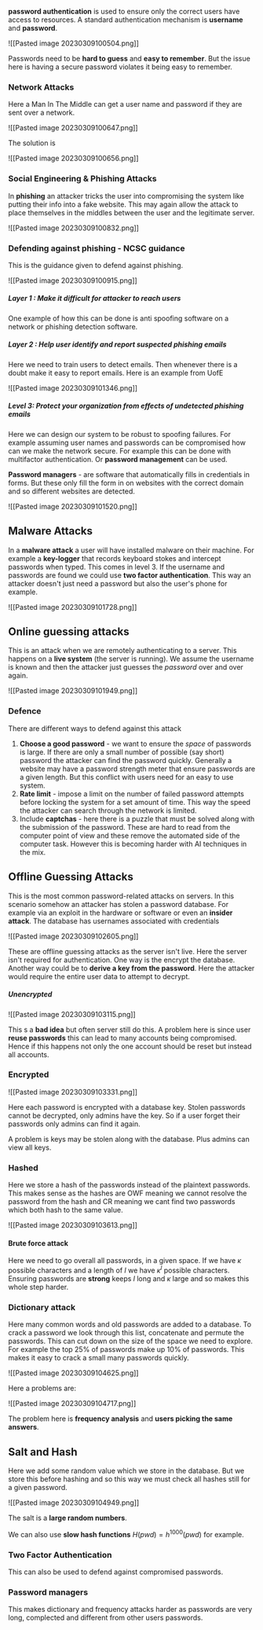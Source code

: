 **password authentication** is used to ensure only the correct users have access to resources. A standard authentication mechanism is **username** and **password**.

![[Pasted image 20230309100504.png]]

Passwords need to be **hard to guess** and **easy to remember**. But the issue here is having a secure password violates it being easy to remember.

### Network Attacks
Here a Man In The Middle can get a user name and password if they are sent over a network.

![[Pasted image 20230309100647.png]]

The solution is

![[Pasted image 20230309100656.png]]

### Social Engineering & Phishing Attacks
In **phishing** an attacker tricks the user into compromising the system like putting their info into a fake website. This may again allow the attack to place themselves in the middles between the user and the legitimate server.

![[Pasted image 20230309100832.png]]

### Defending against phishing - NCSC guidance
This is the guidance given to defend against phishing.

![[Pasted image 20230309100915.png]]

##### Layer 1 : Make it difficult for attacker to reach users
One example of how this can be done is anti spoofing software on a network or phishing detection software.

##### Layer 2 : Help user identify and report suspected phishing emails
Here we need to train users to detect emails. Then whenever there is a doubt make it easy to report emails. Here is an example from UofE

![[Pasted image 20230309101346.png]]

##### Level 3: Protect your organization from effects of undetected phishing emails
Here we can design our system to be robust to spoofing failures. For example assuming user names and passwords can be compromised how can we make the network secure. For example this can be done with multifactor authentication. Or **password management** can be used.

**Password managers** - are software that automatically fills in credentials in forms. But these only fill the form in on websites with the correct domain and so different websites are detected.

![[Pasted image 20230309101520.png]]

## Malware Attacks
In a **malware attack** a user will have installed malware on their machine. For example a **key-logger** that records keyboard stokes and intercept passwords when typed. This comes in level 3. If the username and passwords are found we could use **two factor authentication**. This way an attacker doesn't just need a password but also the user's phone for example.

![[Pasted image 20230309101728.png]]

## Online guessing attacks
This is an attack when we are remotely authenticating to a server. This happens on a **live system** (the server is running). We assume the username is known and then the attacker just guesses the *password* over and over again.

![[Pasted image 20230309101949.png]]

### Defence
There are different ways to defend against this attack

1. **Choose a good password** - we want to ensure the *space* of passwords is large. If there are only a small number of possible (say short) password the attacker can find the password quickly. Generally a website may have a password strength meter that ensure passwords are a given length. But this conflict with users need for an easy to use system.
1. **Rate limit** - impose a limit on the number of failed password attempts before locking the system for a set amount of time. This way the speed the attacker can search through the network is limited.
2. Include **captchas** - here there is a puzzle that must be solved along with the submission of the password. These are hard to read from the computer point of view and these remove the automated side of the computer task. However this is becoming harder with AI techniques in the mix.

## Offline Guessing Attacks
This is the most common password-related attacks on servers. In this scenario somehow an attacker has stolen a password database. For example via an exploit in the hardware or software or even an **insider attack**. The database has usernames associated with credentials

![[Pasted image 20230309102605.png]]

These are offline guessing attacks as the server isn't live. Here the server isn't required for authentication. One way is the encrypt the database. Another way could be to **derive a key from the password**. Here the attacker would require the entire user data to attempt to decrypt.

##### Unencrypted

![[Pasted image 20230309103115.png]]

This s a **bad idea** but often server still do this. A problem here is since user **reuse passwords** this can lead to many accounts being compromised. Hence if this happens not only the one account should be reset but instead all accounts.

### Encrypted

![[Pasted image 20230309103331.png]]

Here each password is encrypted with a database key. Stolen passwords cannot be decrypted, only admins have the key. So if a user forget their passwords only admins can find it again.

A problem is keys may be stolen along with the database. Plus admins can view all keys.

### Hashed
Here we store a hash of the passwords instead of the plaintext passwords. This makes sense as the hashes are OWF meaning we cannot resolve the password from the hash and CR meaning we cant find two passwords which both hash to the same value.

![[Pasted image 20230309103613.png]]

#### Brute force attack
Here we need to go overall all passwords, in a given space. If we have $\kappa$ possible characters and a length of $l$ we have $\kappa^l$ possible characters. Ensuring passwords are **strong** keeps $l$ long and $\kappa$ large and so makes this whole step harder.

### Dictionary attack
Here many common words and old passwords are added to a database. To crack a password we look through this list, concatenate and permute the passwords. This can cut down on the size of the space we need to explore. For example the top 25% of passwords make up 10% of passwords. This makes it easy to crack a small many passwords quickly.

![[Pasted image 20230309104625.png]]

Here a problems are:

![[Pasted image 20230309104717.png]]

The problem here is **frequency analysis** and **users picking the same answers**.

## Salt and Hash
Here we add some random value which we store in the database. But we store this before hashing and so this way we must check all hashes still for a given password.

![[Pasted image 20230309104949.png]]

The salt is a **large random numbers**.

We can also use **slow hash functions** $H(pwd)=h^{1000}(pwd)$ for example.

### Two Factor Authentication
This can also be used to defend against compromised passwords.

### Password managers
This makes dictionary and frequency attacks harder as passwords are very long, complected and different from other users passwords.
